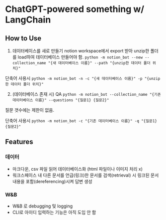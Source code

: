 # ChatGPT-powered something w/ LangChain 

## How to Use

1. 데이터베이스를 새로 만들기
notion workspace에서 export 받아 unzip한 폴더를 load하여 데이터베이스 만들어야 함.
`python -m notion_bot --new --collection_name "{새 데이터베이스 이름}" --path "{unzip한 데이터 폴더 위치}" `

단축어 사용시
`python -m notion_bot -n -c "{새 데이터베이스 이름}" -p "{unzip한 데이터 폴더 위치}"`


2. (데이터베이스 존재 시) QA
`python -m notion_bot --collection_name "{기존 데이터베이스 이름}" --questions "{질문1} {질문2}"`

질문 갯수에는 제한이 없음.

단축어 사용시
`python -m notion_bot -c "{기존 데이터베이스 이름}" -q "{질문1} {질문2}"`

## Features
### 데이터
- 마크다운, csv 파일 읽어 데이터베이스화 (html 파일이나 이미지 처리 x)
- 워크스페이스 내 다른 문서를 언급(링크)한 문서를 검색(retrieval) 시 링크된 문서 내용을 포함(dereferencing)시켜 답변 생성

### W&B
- W&B 로 debugging 및 logging
- CLI로 아이디 입력하는 기능은 아직 도입 안 함
 